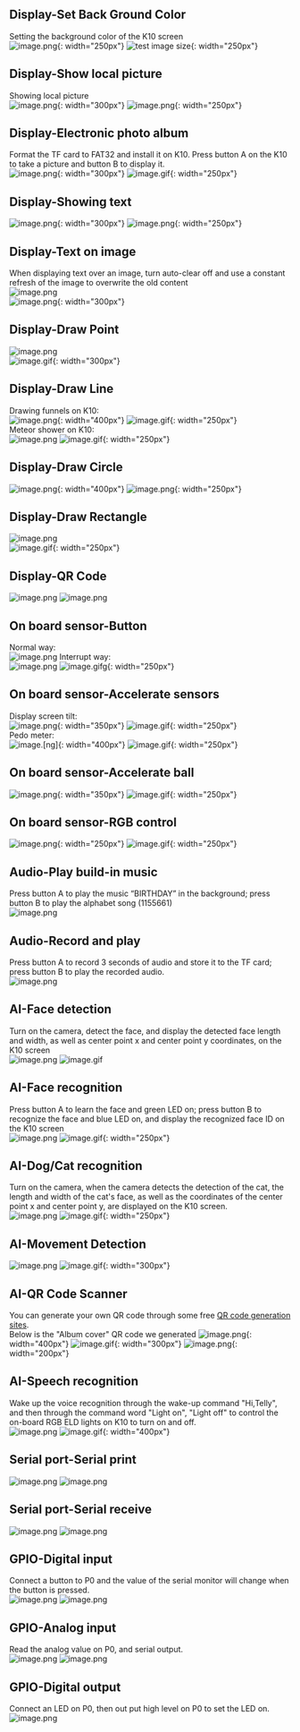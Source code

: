 ## **Display-Set Back Ground Color**
Setting the background color of the K10 screen<br/>
![image.png](img/example_mindplus/exampleMindplus1.png){: width="250px"}
![test image size](img/example_mindplus/exampleMindplus1.gif){: width="250px"}

## **Display-Show local picture**
Showing local picture<br/>
![image.png](img/example_mindplus/exampleMindplus3.png){: width="300px"}
![image.png](img/example_mindplus/exampleMindplus4.png){: width="250px"}

## **Display-Electronic photo album**
Format the TF card to FAT32 and install it on K10. Press button A on the K10 to take a picture and button B to display it.<br/>
![image.png](img/example_mindplus/exampleMindplus5.png){: width="300px"}
![image.gif](img/example_mindplus/exampleMindplus5.gif){: width="250px"}


## **Display-Showing text**
![image.png](img/example_mindplus/exampleMindplus7.png){: width="300px"}
![image.png](img/example_mindplus/exampleMindplus6.gif){: width="250px"}

## **Display-Text on image**
When displaying text over an image, turn auto-clear off and use a constant refresh of the image to overwrite the old content<br/>
![image.png](img/example_mindplus/exampleMindplus10.png)<br/>
![image.png](img/example_mindplus/exampleMindplus9.png){: width="300px"}

## **Display-Draw Point**
![image.png](img/example_mindplus/exampleMindplus11.png)<br/>
![image.gif](img/example_mindplus/exampleMindplus11.gif){: width="300px"}

## **Display-Draw Line**
Drawing funnels on K10:<br/>
![image.png](img/example_mindplus/exampleMindplus12.png){: width="400px"}
![image.gif](img/example_mindplus/exampleMindplus12.gif){: width="250px"}<br/>
Meteor shower on K10:<br/>
![image.png](img/example_mindplus/exampleMindplus42.png)
![image.gif](img/example_mindplus/exampleMindplus42.gif){: width="250px"}


## **Display-Draw Circle**
![image.png](img/example_mindplus/exampleMindplus13.png){: width="400px"}
![image.png](img/example_mindplus/exampleMindplus14.png){: width="250px"}

## **Display-Draw Rectangle**
![image.png](img/example_mindplus/exampleMindplus15.png)<br/>
![image.gif](img/example_mindplus/exampleMindplus16.gif){: width="250px"}

## **Display-QR Code**
![image.png](img/example_mindplus/exampleMindplus17.png) 
![image.png](img/example_mindplus/exampleMindplus18.png)

## **On board sensor-Button**
Normal way:<br/>
![image.png](img/example_mindplus/exampleMindplus19.png)
Interrupt way:<br/>
![image.png](img/example_mindplus/exampleMindplus20.png)
![image.gifg](img/example_mindplus/exampleMindplus20.gif){: width="250px"}


## **On board sensor-Accelerate sensors**
Display screen tilt:<br/>
![image.png](img/example_mindplus/exampleMindplus22.png){: width="350px"} 
![image.gif](img/example_mindplus/exampleMindplus21.gif){: width="250px"}<br/>
Pedo meter:<br/>
![image.[ng]](img/example_mindplus/exampleMindplus43.png){: width="400px"}
![image.gif](img/example_mindplus/exampleMindplus43.gif){: width="250px"}

## **On board sensor-Accelerate ball**
![image.png](img/example_mindplus/exampleMindplus23.png){: width="350px"}
![image.gif](img/example_mindplus/exampleMindplus23.gif){: width="250px"}

## **On board sensor-RGB control**
![image.png](img/example_mindplus/exampleMindplus24.png){: width="250px"}
![image.gif](img/example_mindplus/exampleMindplus24.gif){: width="250px"}

## **Audio-Play build-in music**
Press button A to play the music “BIRTHDAY” in the background; press button B to play the alphabet song (1155661)<br/>
![image.png](img/example_mindplus/exampleMindplus25.png) 

## **Audio-Record and play**
Press button A to record 3 seconds of audio and store it to the TF card; press button B to play the recorded audio.<br/>
![image.png](img/example_mindplus/exampleMindplus26.png) 

## **AI-Face detection**
Turn on the camera, detect the face, and display the detected face length and width, as well as center point x and center point y coordinates, on the K10 screen<br/>
![image.png](img/example_mindplus/exampleMindplus27.png) 
![image.gif](img/example_mindplus/exampleMindplus27.gif) 

## **AI-Face recognition**
Press button A to learn the face and green LED on; press button B to recognize the face and blue LED on, and display the recognized face ID on the K10 screen<br/>
![image.png](img/example_mindplus/exampleMindplus28.png)
![image.gif](img/example_mindplus/exampleMindplus28.gif){: width="250px"}

## **AI-Dog/Cat recognition**
Turn on the camera, when the camera detects the detection of the cat, the length and width of the cat's face, as well as the coordinates of the center point x and center point y, are displayed on the K10 screen.<br/>
![image.png](img/example_mindplus/exampleMindplus29.png)
![image.gif](img/example_mindplus/exampleMindplus29.gif){: width="250px"}

## **AI-Movement Detection**
![image.png](img/example_mindplus/exampleMindplus44.png)
![image.gif](img/example_mindplus/exampleMindplus44.gif){: width="300px"}

## **AI-QR Code Scanner**
You can generate your own QR code through some free [QR code generation sites](https://www.qr-code-generator.com/). <br/>
Below is the "Album cover" QR code we generated
![image.png](img/example_mindplus/exampleMindplus30.png){: width="400px"}
![image.gif](img/example_mindplus/exampleMindplus30.gif){: width="300px"}
![image.png](img/example_mindplus/exampleMindplus45.png){: width="200px"}

## **AI-Speech recognition**
Wake up the voice recognition through the wake-up command "Hi,Telly", and then through the command word "Light on", "Light off" to control the on-board RGB ELD lights on K10 to turn on and off. <br/>
![image.png](img/example_mindplus/exampleMindplus31.png) 
![image.gif](img/example_mindplus/exampleMindplus31.gif){: width="400px"}


## **Serial port-Serial print**
![image.png](img/example_mindplus/exampleMindplus33.png) 
![image.png](img/example_mindplus/exampleMindplus34.png) 

## **Serial port-Serial receive**
![image.png](img/example_mindplus/exampleMindplus35.png) 
![image.png](img/example_mindplus/exampleMindplus36.png) 

## **GPIO-Digital input**
Connect a button to P0 and the value of the serial monitor will change when the button is pressed.<br/>
![image.png](img/example_mindplus/exampleMindplus37.png) 
![image.png](img/example_mindplus/exampleMindplus38.png) 


## **GPIO-Analog input**
Read the analog value on P0, and serial output.<br/>
![image.png](img/example_mindplus/exampleMindplus39.png) 
![image.png](img/example_mindplus/exampleMindplus40.png) 


## **GPIO-Digital output**
Connect an LED on P0, then out put high level on P0 to set the LED on.<br/>
![image.png](img/example_mindplus/exampleMindplus41.png) 

